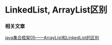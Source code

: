 # LinkedList, ArrayList区别

### 相关文章

[java集合框架05——ArrayList和LinkedList的区别](https://blog.csdn.net/eson_15/article/details/51145788)